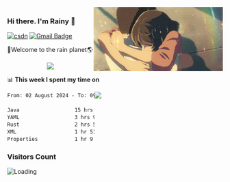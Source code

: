 <img  align='right' height="150" src="https://github.com/LikeRainDay/LikeRainDay/blob/master/pic/img_rain_1.gif?raw=true">



### Hi there. I'm Rainy :lemon:

[![csdn](https://img.shields.io/badge/-csdn-c14438?style=flat-square&logo=c&logoColor=white)](https://blog.csdn.net/qq_15807167)
[![Gmail Badge](https://img.shields.io/badge/-gmail-c14438?style=flat-square&logo=Gmail&logoColor=white&link=mailto:houshuai0816@gmail.com)](mailto:houshuai0816@gmail.com)

🚀Welcome to the rain planet🌎

<center>
<img align='center'  src="https://source.unsplash.com/user/rainyhehe/likes">
</center>

📊 **This week I spent my time on**

<img align='right'   width="300" src="https://github-readme-stats.vercel.app/api?username=LikeRainDay&show_icons=true&title_color=fff&icon_color=79ff97&text_color=9f9f9f&bg_color=151515&count_private=true">

<!--START_SECTION:waka-->

```txt
From: 02 August 2024 - To: 09 August 2024

Java                  15 hrs 42 mins  █████████████▒░░░░░░░░░░░   53.81 %
YAML                  3 hrs 9 mins    ██▓░░░░░░░░░░░░░░░░░░░░░░   10.81 %
Rust                  2 hrs 5 mins    █▓░░░░░░░░░░░░░░░░░░░░░░░   07.16 %
XML                   1 hr 51 mins    █▓░░░░░░░░░░░░░░░░░░░░░░░   06.39 %
Properties            1 hr 9 mins     █░░░░░░░░░░░░░░░░░░░░░░░░   03.98 %
```

<!--END_SECTION:waka-->

### Visitors Count
<img align="left" src = "https://profile-counter.glitch.me/LikeRainDay/count.svg" alt ="Loading">
